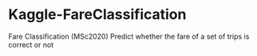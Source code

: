 # Kaggle-FareClassification
Fare Classification (MSc2020) Predict whether the fare of a set of trips is correct or not
